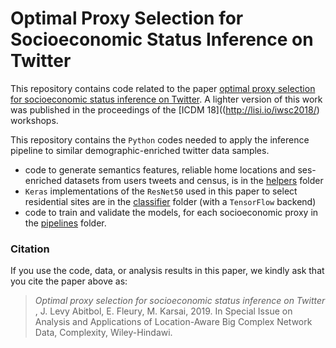 # Optimal Proxy Selection for Socioeconomic Status Inference on Twitter
This repository contains code related to the paper [optimal proxy selection for socioeconomic status inference on Twitter](http://perso.ens-lyon.fr/marton.karsai/). A lighter version of this work was published in the proceedings of the [ICDM 18]((http://lisi.io/iwsc2018/) workshops. 

This repository contains the `Python` codes needed to apply the inference pipeline to similar demographic-enriched twitter data samples.

* code to generate semantics features, reliable home locations and ses-enriched datasets from users tweets and census, is in the [helpers](./python_scripts/certified) folder
* `Keras` implementations of the `ResNet50` used in this paper to select residential sites are in the [classifier](./python_scripts/certified) folder (with a `TensorFlow` backend)
* code to train and validate the models, for each socioeconomic proxy in the [pipelines](./python_scripts/certified) folder.

### Citation
If you use the code, data, or analysis results in this paper, we kindly ask that you cite the paper above as:

> _Optimal proxy selection for socioeconomic status inference on Twitter_ , J. Levy Abitbol, E. Fleury, M. Karsai, 2019. In Special Issue on Analysis and Applications of Location-Aware Big Complex Network Data, Complexity, Wiley-Hindawi.
